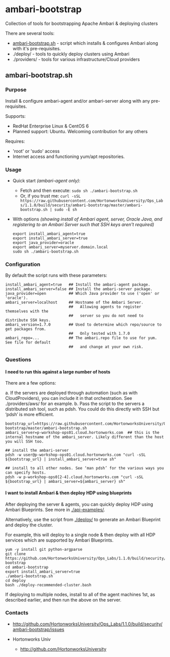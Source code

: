 ambari-bootstrap
================

Collection of tools for bootstrapping Apache Ambari & deploying clusters

There are several tools:

  - [ambari-bootstrap.sh](#ambari-bootstrapsh) - script which installs & configures Ambari along with it's pre-requisites. 
  - ./deploy/ - tools to quickly deploy clusters using Ambari
  - ./providers/ - tools for various infrastructure/Cloud providers

ambari-bootstrap.sh
-------------------

### Purpose

Install & configure ambari-agent and/or ambari-server along with any pre-requisites.

Supports:
  - RedHat Enterprise Linux & CentOS 6
  - Planned support: Ubuntu. Welcoming contribution for any others

Requires:
  - 'root' or 'sudo' access
  - Internet access and functioning yum/apt repositories.

### Usage

- Quick start _(ambari-agent only)_:
  - Fetch and then execute: `sudo sh ./ambari-bootstrap.sh`
  - Or, if you trust me: `curl -sSL https://raw.githubusercontent.com/HortonworksUniversity/Ops_Labs/1.1.0/build/security/ambari-bootstrap/master/ambari-bootstrap.sh | sudo -E sh`

- With options _(showing install of Ambari agent, server, Oracle Java, and registering to an Ambari Server such that SSH keys aren't required)_

  ```
  export install_ambari_agent=true
  export install_ambari_server=true
  export java_provider=oracle
  export ambari_server=myserver.domain.local
  sudo sh ./ambari-bootstrap.sh
  ```

### Configuration

By default the script runs with these parameters:

  ```
  install_ambari_agent=true   ## Install the ambari-agent package.
  install_ambari_server=false ## Install the ambari-server package.
  java_provider=open          ## Which Java provider to use ('open' or 'oracle').
  ambari_server=localhost     ## Hostname of the Ambari Server.
                              ##   Allowing agents to register themselves with the
                              ##   server so you do not need to distribute SSH keys.
  ambari_version=1.7.0        ## Used to determine which repo/source to get packages from.
                              ##   Only tested with 1.7.0
  ambari_repo=...             ## The ambari.repo file to use for yum. See file for default
                              ##   and change at your own risk.
  ```

### Questions

#### I need to run this against a large number of hosts

There are a few options:

  a. If the servers are deployed through automation (such as with CloudProviders), you can include it in that orchestration. See ./providers/aws/ for an example.
  b. Pass the script to the servers a distributed ssh tool, such as pdsh. You could do this directly with SSH but ‘pdsh’ is more efficient.

  ```
  bootstrap_url=https://raw.githubusercontent.com/HortonworksUniversity/Ops_Labs/1.1.0/build/security/ambari-bootstrap/master/ambari-bootstrap.sh
  ambari_server=p-workshop-ops01.cloud.hortonworks.com  ## this is the internal hostname of the ambari_server. Likely different than the host you will SSH too.

  ## install the ambari-server
  pdsh -w user@p-workshop-ops01.cloud.hortonworks.com "curl -sSL ${bootstrap_url} | install_ambari_server=true sh"

  ## install to all other nodes. See ‘man pdsh’ for the various ways you can specify hosts.
  pdsh -w p-workshop-ops0[2-4].cloud.hortonworks.com "curl -sSL ${bootstrap_url} | ambari_server=${ambari_server} sh"
  ```

#### I want to install Ambari & then deploy HDP using blueprints

After deploying the server & agents, you can quickly deploy HDP using Ambari Blueprints. See more in [./api-examples/](./api-examples/).

Alternatively, use the script from [./deploy/](./deploy/) to generate an Ambari Blueprint and deploy the cluster.

For example, this will deploy to a single node & then deploy with all HDP services which are supported by Ambari Blueprints.

  ```
  yum -y install git python-argparse
  git clone https://github.com/HortonworksUniversity/Ops_Labs/1.1.0/build/security/ambari-bootstrap
  cd ambari-bootstrap
  export install_ambari_server=true
  ./ambari-bootstrap.sh
  cd deploy
  bash ./deploy-recommended-cluster.bash
  ```

If deploying to multiple nodes, install to all of the agent machines 1st, as described earlier, and then run the above on the server.

### Contacts

- http://github.com/HortonworksUniversity/Ops_Labs/1.1.0/build/security/ambari-bootstrap/issues

- Hortonworks Univ
  - http://github.com/HortonworksUniversity
